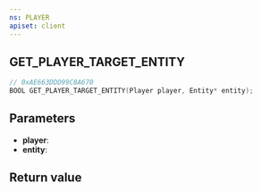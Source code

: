 ```yaml
---
ns: PLAYER
apiset: client
---
```

## GET_PLAYER_TARGET_ENTITY

```c
// 0xAE663DDD99C8A670
BOOL GET_PLAYER_TARGET_ENTITY(Player player, Entity* entity);
```


## Parameters
* **player**:
* **entity**:

## Return value